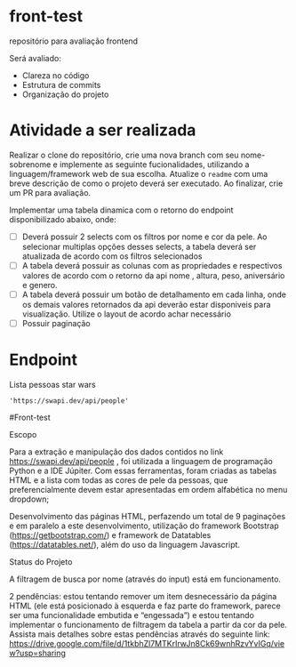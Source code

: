 # front-test
repositório para avaliação frontend

Será avaliado:
- Clareza no código
- Estrutura de commits
- Organização do projeto

# Atividade a ser realizada
Realizar o clone do repositório, crie uma nova branch com seu nome-sobrenome e implemente as seguinte fucionalidades, utilizando a linguagem/framework web de sua escolha. Atualize o `readme` com uma breve descrição de como o projeto deverá ser executado. Ao finalizar, crie um PR para avaliação.

Implementar uma tabela dinamica com o retorno do endpoint disponibilizado abaixo, onde:

 - [ ] Deverá possuir 2 selects com os filtros por nome e cor da pele. Ao selecionar multiplas opções desses selects, a tabela deverá ser atualizada de acordo com os filtros selecionados
 - [ ] A tabela deverá possuir as colunas com as propriedades e respectivos valores de acordo com o retorno da api nome , altura, peso, aniversário e genero.
 - [ ] A tabela deverá possuir um botão de detalhamento em cada linha, onde os demais valores retornados da api deverão estar disponiveis para visualização. Utilize o layout de acordo achar necessário
 - [ ] Possuir paginação

# Endpoint
Lista pessoas star wars

```'https://swapi.dev/api/people'```



#Front-test


Escopo

Para a extração e manipulação dos dados contidos no link https://swapi.dev/api/people , foi utilizada a linguagem de programação Python e a IDE Júpiter. Com essas ferramentas, foram criadas as tabelas HTML e a lista com todas as cores de pele da pessoas, que preferencialmente devem estar apresentadas em ordem alfabética no menu dropdown;

Desenvolvimento das páginas HTML, perfazendo um total de 9 paginações e em paralelo a este desenvolvimento, utilização do framework Bootstrap (https://getbootstrap.com/) e framework de Datatables (https://datatables.net/), além do uso da linguagem Javascript.

Status do Projeto

A filtragem de busca por nome (através do input) está em funcionamento.

2 pendências: estou tentando remover um item desnecessário da página HTML (ele está posicionado à esquerda e faz parte do framework, parece ser uma funcionalidade embutida e “engessada”) e estou tentando implementar o funcionamento de filtragem da tabela a partir da cor da pele. Assista mais detalhes sobre estas pendências através do seguinte link: https://drive.google.com/file/d/1tkbhZl7MTKrIrwJn8Ck69wnhRzvYvIGq/view?usp=sharing
